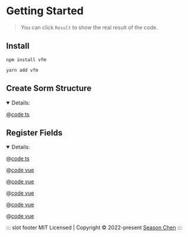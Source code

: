 # Getting Started

> You can click `Result` to show the real result of the code.

## Install

<CodeGroup>
  <CodeGroupItem title="NPM">

```
npm install vfm
```

  </CodeGroupItem>
  <CodeGroupItem title="YARN">

```
yarn add vfm
```

  </CodeGroupItem>
</CodeGroup>

## Create Sorm Structure

<details open>
  <summary>Details:</summary>

  @[code ts](../.vuepress/components/form.ts)

</details>

## Register Fields

<details open>
  <summary>Details:</summary>
  <ExampleBlock>
    <ExampleItem title="Result" active>
      <BaseForm />
    </ExampleItem>
    <ExampleItem title="<CreateForm>">

@[code ts](../.vuepress/components/form.ts)

  </ExampleItem>
    <ExampleItem title="<BaseForm>">

@[code vue](../.vuepress/components/BaseForm.vue)

  </ExampleItem>
    <ExampleItem title="<BaseInfo>">

  @[code vue](../.vuepress/components/partial/BaseInfo.vue)

  </ExampleItem>
    <ExampleItem title="<AddressList>">

  @[code vue](../.vuepress/components/partial/AddressList.vue)

  </ExampleItem>
    <ExampleItem title="<SchoolList>">

  @[code vue](../.vuepress/components/partial/SchoolList.vue)

  </ExampleItem>
    <ExampleItem title="<SelectSchool>">

  @[code vue](../.vuepress/components/partial/SelectSchool.vue)

  </ExampleItem>
  </ExampleBlock>
</details>

::: slot footer
MIT Licensed | Copyright © 2022-present [Season Chen](https://github.com/ccqgithub)
:::
